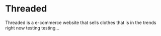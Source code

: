 # Threaded
Threaded is a e-commerce website that sells clothes that is in the trends right now
testing testing...